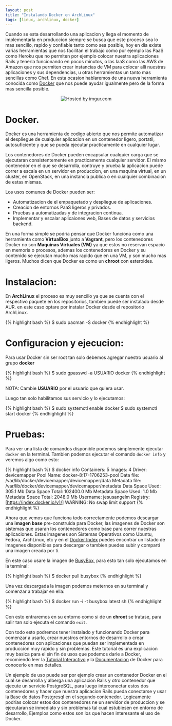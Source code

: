 ```yaml
---
layout: post
title: "Instalando Docker en ArchLinux"
tags: [linux, archlinux, docker]
---
```


Cuando se esta desarrollando una aplicacion y llega el momento de implementarla
en produccion siempre se busca que este proceso sea lo mas sencillo, rapido y
confiable tanto como sea posible, hoy en dia existe varias herramientas que nos
facilitan el trabajo como por ejemplo las PaaS como Heroku que no permiten por
ejemplo colocar nuestra aplicaciones Rails y tenerla funcionando en pocos
minutos, o las IaaS como las AWS de Amazon que nos permiten crear instancias de
VM para colocar alli nuestras aplicaciones y sus dependencias, u otras
herramientas un tanto mas sencillas como Chef. En esta ocasion hablaremos de una
nueva herramienta conocida como [Docker](https://www.docker.io/) que nos puede ayudar igualmente pero de
la forma mas sencilla posible.

<center><img src="http://i.imgur.com/JVyF5bi.png" title="Hosted by imgur.com" /></center>

<!-- more -->

# Docker.

Docker es una herramienta de codigo abierto que nos permite automatizar el
despliegue de cualquier aplicacion en un contenedor ligero, portatil,
autosuficiente y que se pueda ejecutar practicamente en cualquier lugar.

Los contenedores de Docker pueden encapsular cualquier carga que se ejecutaran
consistentemente en practicamente cualquier servidor. El mismo contenedor en el
que se desarrolla, contruye y prueba la aplicacion puede correr a escala en un
servidor en produccion, en una maquina virtual, en un cluster, en OpenStack, en
una instancia publica o en cualquier combinacion de estas mismas.

Los usos comunes de Docker pueden ser:

- Automatizacion de el empaquetado y despliegue de aplicaciones.
- Creacion de entornos PaaS ligeros y privados.
- Pruebas a automatizadas y de integracion continua.
- Implementar y escalar aplicaiones web, Bases de datos y servicios backend.

En una forma simple se podria pensar que Docker funciona como una herramienta
como **VirtualBox** junto a **Vagrant**, pero los contenedores Docker no son **Maquinas
Virtuales (VM)** ya que estos no reservan espacio en memoria o procesos, ademas los
contenedores en Docker y su contenido se ejecutan mucho mas rapido que en una
VM, y son mucho mas ligeros. Muchos dicen que Docker es como un **chroot** con
esteroides. 

# Instalacion:

En **ArchLinux** el proceso es muy sencillo ya que se cuenta con el respectivo
paquete en los repositorios, tambien puede ser instalado desde AUR. en este caso
optare por instalar Docker desde el repositorio ArchLinux.

{% highlight bash %}
$ sudo pacman -S docker
{% endhighlight %}

# Configuracion y ejecucion:

Para usar Docker sin ser root tan solo debemos agregar nuestro usuario al grupo
**docker**

{% highlight bash %}
$ sudo gpasswd -a USUARIO docker
{% endhighlight %}

NOTA: Cambie **USUARIO** por el usuario que quiera usar.


Luego tan solo habilitamos sus servicio y lo ejecutamos:

{% highlight bash %}
$ sudo systemctl enable docker
$ sudo systemctl start docker
{% endhighlight %}


# Pruebas:

Para ver una lista de comandos disponible podemos simplemente ejecutar `docker`
en la terminal. Tambien podemos ejecutar el comando `docker info` y veremos algo
como esto:

{% highlight bash %}
$ docker info
Containers: 5
Images: 4
Driver: devicemapper
 Pool Name: docker-8:17-1706253-pool
 Data file: /var/lib/docker/devicemapper/devicemapper/data
 Metadata file: /var/lib/docker/devicemapper/devicemapper/metadata
 Data Space Used: 305.1 Mb
 Data Space Total: 102400.0 Mb
 Metadata Space Used: 1.0 Mb
 Metadata Space Total: 2048.0 Mb
Username: jesusangelm
Registry: [https://index.docker.io/v1/]
WARNING: No swap limit support
{% endhighlight %}

Ahora que vemos que funciona todo correctamente podemos descargar una **imagen
base** pre-construida para Docker, las imagenes de Docker son sistemas que
usaran los contenedores como base para correr nuestras aplicaciones. Estas
imagenes son Sistemas Operativos como Ubuntu, Fedora, ArchLinux, etc y en el
[Docker Index](https://index.docker.io/) puedes encontrar un listado de imagenes
disponibles para descargar o tambien puedes subir y comparti una imagen creada
por ti.

En este caso usare la imagen de [BusyBox](https://index.docker.io/_/busybox/),
para esto tan solo ejecutamos en la terminal:

{% highlight bash %}
$ docker pull busybox
{% endhighlight %}

Una vez descargada la imagen podemos meternos en su terminal y comenzar a
trabajar en ella:

{% highlight bash %}
$ docker run -i -t busybox:latest sh
{% endhighlight %}

Con esto entraremos en su entorno como si de un **chroot** se tratase, para
salir tan solo ejecuta el comando `exit`.

Con todo esto podremos tener instalado y funcionando Docker para comenzar a
usarlo, crear nuestros entornos de desarrollo o crear contenedores con
aplicaciones que puedan ser implementada en produccion muy rapido y sin
problemas. Este tutorial es una explicacion muy basica para el sin fin de
usos que podemos darle a Docker, recomiendo leer la [Tutorial Interactivo](https://www.docker.io/gettingstarted/) y la [Documentacion](http://docs.docker.io/) de Docker para conocerlo en mas detalles.

Un ejemplo de uso puede ser por ejemplo crear un contenedor Docker en el cual se
desarrolla y alberga una aplicacion Rails y otro contenedor que ejecute un 
servicio PostgreSQL, para luego interconectar estos dos contenedores y hacer que
nuestra aplicacion Rails pueda conectarse y usar la Base de datos Postgresql en
el segundo contenedor. Logicamente podrias colocar estos dos contenedores ne un
servidor de produccion y se ejecutaran se inmediato y sin problemas tal cual
estubiesen en entorno de desarrollo, Ejemplos como estos son los que hacen
interesante el uso de Docker.


